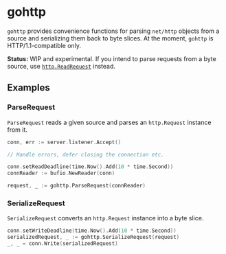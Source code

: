 # gohttp

`gohttp` provides convenience functions for parsing `net/http` objects from a source and
serializing them back to byte slices. At the moment, `gohttp` is HTTP/1.1-compatible only.

**Status:** WIP and experimental. If you intend to parse requests from a byte source, use
[`http.ReadRequest`](https://golang.org/pkg/net/http/#ReadRequest) instead.

## Examples

### ParseRequest

`ParseRequest` reads a given source and parses an `http.Request` instance from it.

```go
conn, err := server.listener.Accept()

// Handle errors, defer closing the connection etc.

conn.setReadDeadline(time.Now().Add(10 * time.Second))
connReader := bufio.NewReader(conn)

request, _ := gohttp.ParseRequest(connReader)
```

### SerializeRequest

`SerializeRequest` converts an `http.Request` instance into a byte slice.

```go
conn.setWriteDeadline(time.Now().Add(10 * time.Second))
serializedRequest, _ := gohttp.SerializeRequest(request)
_, _ = conn.Write(serializedRequest)
```
